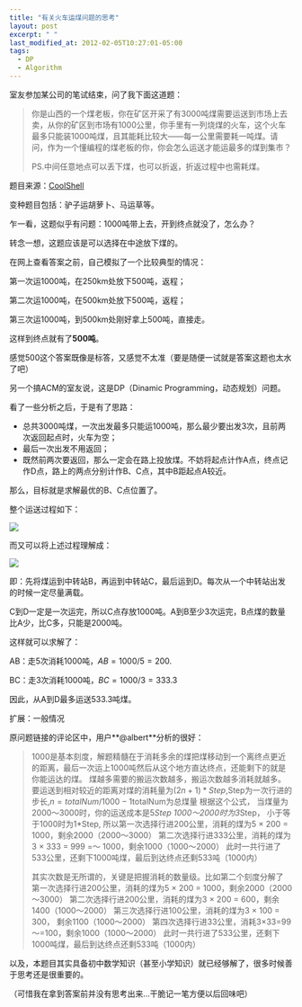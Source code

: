 ```yaml
---
title: "有关火车运煤问题的思考"
layout: post
excerpt: " "
last_modified_at: 2012-02-05T10:27:01-05:00
tags:
  - DP
  - Algorithm
---
```


室友参加某公司的笔试结束，问了我下面这道题：

> 你是山西的一个煤老板，你在矿区开采了有3000吨煤需要运送到市场上去卖，从你的矿区到市场有1000公里，你手里有一列烧煤的火车，这个火车最多只能装1000吨煤，且其能耗比较大——每一公里需要耗一吨煤。请问，作为一个懂编程的煤老板的你，你会怎么运送才能运最多的煤到集市？
>
> PS.中间任意地点可以丢下煤，也可以折返，折返过程中也需耗煤。

题目来源：[CoolShell](https://coolshell.cn/articles/4429.html/)

变种题目包括：驴子运胡萝卜、马运草等。

乍一看，这题似乎有问题：1000吨带上去，开到终点就没了，怎么办？

转念一想，这题应该是可以选择在中途放下煤的。

在网上查看答案之前，自己模拟了一个比较典型的情况：

第一次运1000吨，在250km处放下500吨，返程；

第二次运1000吨，在500km处放下500吨，返程；

第三次运1000吨，到500km处刚好拿上500吨，直接走。

这样到终点就有了**500吨**。

感觉500这个答案既像是标答，又感觉不太准（要是随便一试就是答案这题也太水了吧）

另一个搞ACM的室友说，这是DP（Dinamic Programming，动态规划）问题。

看了一些分析之后，于是有了思路：

* 总共3000吨煤，一次出发最多只能运1000吨，那么最少要出发3次，且前两次返回起点时，火车为空；
* 最后一次出发不用返回；
* 既然前两次要返回，那么一定会在路上投放煤。不妨将起点计作A点，终点记作D点，路上的两点分别计作B、C点，其中B距起点A较近。

那么，目标就是求解最优的B、C点位置了。

整个运送过程如下：

![](http://ohn6qfqhe.bkt.clouddn.com/train1)

而又可以将上述过程理解成：

![](http://ohn6qfqhe.bkt.clouddn.com/train2.jpg)

即：先将煤运到中转站B，再运到中转站C，最后运到D。每次从一个中转站出发的时候一定尽量满载。

C到D一定是一次运完，所以C点存放1000吨。A到B至少3次运完，B点煤的数量比A少，比C多，只能是2000吨。

这样就可以求解了：

AB：走5次消耗1000吨，$AB=1000/5=200$.

BC：走3次消耗1000吨，$BC = 1000/3 = 333.3$

因此，从A到D最多运送533.3吨煤。

扩展：一般情况

原问题链接的评论区中，用户**@albert**分析的很好：

>1000是基本刻度，解题精髓在于消耗多余的煤把煤移动到一个离终点更近的距离，最后一次运上1000吨然后从这个地方直达终点，还能剩下的就是你能运达的煤。
>煤越多需要的搬运次数越多，搬运次数越多消耗就越多。
>要运送到相对较近的距离对煤的消耗量为$(2n + 1)*Step$,Step为一次行进的步长,$n=totalNum / 1000-1$totalNum为总煤量
>根据这个公式，
>当煤量为2000～3000时，你的运送成本是5*Step
>1000～2000时为3*Step，
>小于等于1000时为1*Step,
>所以第一次选择行进200公里，消耗的煤为5 × 200 = 1000，剩余2000（2000～3000）
>第二次选择行进333公里，消耗的煤为3 × 333 = 999 =～ 1000，剩余1000（1000～2000）
>此时一共行进了533公里，还剩下1000吨煤，最后到达终点还剩533吨（1000内）
>
>其实次数是无所谓的，关键是把握消耗的数量级。比如第二个刻度分解了
>第一次选择行进200公里，消耗的煤为5 × 200 = 1000，剩余2000（2000～3000）
>第二次选择行进200公里，消耗的煤为3 × 200 = 600，剩余1400（1000～2000）
>第三次选择行进100公里，消耗的煤为3 × 100 = 300， 剩余1100（1000～2000）
>第四次选择行进33公里，消耗3×33=99～=100，剩余1000（1000～2000）
>此时一共行进了533公里，还剩下1000吨煤，最后到达终点还剩533吨（1000内）

以及，本题目其实具备初中数学知识（甚至小学知识）就已经够解了，很多时候善于思考还是很重要的。

（可惜我在拿到答案前并没有思考出来...干脆记一笔方便以后回味吧）